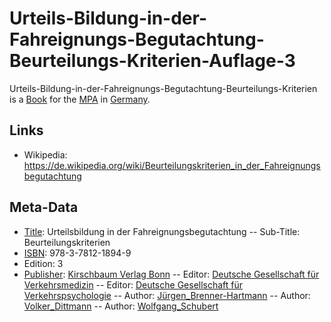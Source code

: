 # Urteils-Bildung-in-der-Fahreignungs-Begutachtung-Beurteilungs-Kriterien-Auflage-3

Urteils-Bildung-in-der-Fahreignungs-Begutachtung-Beurteilungs-Kriterien is a [Book](700000.md) for the [MPA](1000001001.md) in [Germany](140000025.md).

## Links

- Wikipedia: https://de.wikipedia.org/wiki/Beurteilungskriterien_in_der_Fahreignungsbegutachtung

## Meta-Data

- [Title](700044.md): Urteilsbildung in der Fahreignungsbegutachtung
-- Sub-Title: Beurteilungskriterien
- [ISBN](700045.md): 978-3-7812-1894-9
- Edition: 3
- [Publisher](240000015.md): [Kirschbaum Verlag Bonn](240000013.md)
-- Editor: [Deutsche Gesellschaft für Verkehrsmedizin](1000001013.md)
-- Editor: [Deutsche Gesellschaft für Verkehrspsychologie](1000001011.md)
-- Author: [Jürgen_Brenner-Hartmann](404.md)
-- Author: [Volker_Dittmann](404.md)
-- Author: [Wolfgang_Schubert](1000001015.md)
